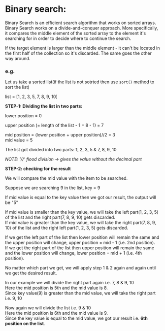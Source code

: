 # Binary search:
Binary Search is an efficient search algorithm that works on sorted arrays. 
Binary Search works on a divide-and-conquer approach. 
More specifically, it compares the middle element of the sorted array to the element it's searching for in order to decide where to continue the search.  

If the target element is larger than the middle element - it can't be located in the first half of the collection so it's discarded. The same goes the other way around.  

### e.g.  
Let us take a sorted list(if the list is not sotrted then use `sort()` method to sort the list)  

list = [1, 2, 3, 5, 7, 8, 9, 10]  

**STEP-1: Dividing the list in two parts:**  

lower position = 0  

upper position (= length of the list - 1 = 8 - 1) = 7  

mid position = (lower position + upper position)//2 = 3  
mid value = 5  

The list got divided into two parts: 1, 2, 3, 5 & 7, 8, 9, 10  

*NOTE: '//' flood division -> gives the value without the decimal part*  


**STEP-2: checking for the result**  

We will compare the mid value with the item to be searched.  

Suppose we are searching 9 in the list, key = 9  

If mid value is equal to the key value then we got our result, the output will be "5"  

If mid value is smaller than the key value, we will take the left part(1, 2, 3, 5) of the list and the right part(7, 8, 9, 10) gets discarded.  
If mid value is greater than the key value, we will take the right part(7, 8, 9, 10) of the list and the right left part(1, 2, 3, 5) gets discarded.  

If we get the left part of the list then lower position will remain the same and the upper position will change, upper position = mid - 1 (i.e. 2nd position).  
If we get the right part of the list then upper position will remain the same and the lower position will change, lower position = mid + 1 (i.e. 4th position).  


No matter which part we get, we will apply step 1 & 2 again and again until we get the desired result.  

In our example we will divide the right part again i.e. 7, 8 & 9, 10  
Here the mid position is 5th and the mid value is 8.  
Since key value(9) is greater than the mid value, we will take the right part i.e. 9, 10  

Now again we will divide the list i.e. 9 & 10  
Here the mid position is 6th and the mid value is 9.  
Since the key value is equal to the mid value, we got our result i.e. **6th position on the list**.


